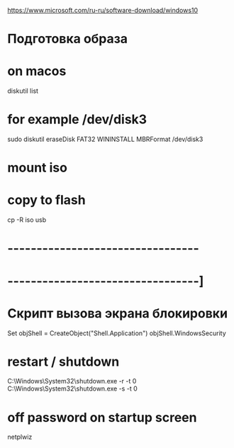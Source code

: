 


https://www.microsoft.com/ru-ru/software-download/windows10


# Подготовка образа
# on macos 
diskutil list

# for example /dev/disk3
sudo diskutil eraseDisk FAT32 WININSTALL MBRFormat /dev/disk3

# mount iso

# copy to flash
cp -R iso usb

# ---------------------------------
# ---------------------------------]


# Скрипт вызова экрана блокировки
Set objShell = CreateObject("Shell.Application")
objShell.WindowsSecurity


# restart / shutdown
C:\Windows\System32\shutdown.exe -r -t 0
C:\Windows\System32\shutdown.exe -s -t 0


# off password on startup screen
netplwiz
